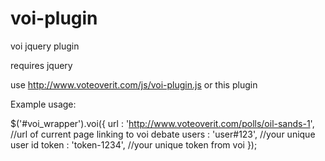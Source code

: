 voi-plugin
==========

voi jquery plugin

requires jquery

use http://www.voteoverit.com/js/voi-plugin.js or this plugin

Example usage:

$('#voi_wrapper').voi({
    	url       : 'http://www.voteoverit.com/polls/oil-sands-1', //url of current page linking to voi debate
    	users       : 'user#123', //your unique user id
    	token  : 'token-1234', //your unique token from voi
	});
